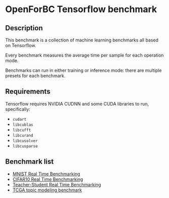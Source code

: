 # OpenForBC Tensorflow benchmark

## Description

This benchmark is a collection of machine learning benchmarks all based on
Tensorflow.

Every benchmark measures the average time per sample for each operation mode.

Benchmarks can run in either training or inference mode: there are multiple
presets for each benchmark.

## Requirements

Tensorflow requires NVIDIA CUDNN and some CUDA libraries to run, specifically:

- `cudart`
- `libcublas`
- `libcufft`
- `libcurand`
- `libcusolver`
- `libcusparse`
  
## Benchmark list

- [MNIST Real Time Benchmarking](doc/MNIST.md)
- [CIFAR10 Real Time Benchmarking](doc/CIFAR.md)
- [Teacher-Student Real Time Benchmarking](doc/TeacherStudent.md)
- [TCGA topic modeling benchmark](doc/TCGA.md)

